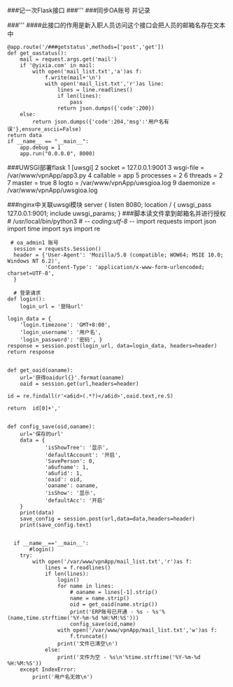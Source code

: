 ###记一次Flask接口
###'''
###同步OA账号 并记录
	
###'''
####此接口的作用是新入职人员访问这个接口会把人员的邮箱名存在文本中

	@app.route('/###getstatus',methods=['post','get'])
	def get_oastatus():
	    mail = request.args.get('mail')
	    if '@yixia.com' in mail:
	        with open('mail_list.txt','a')as f:
	            f.write(mail+'\n')
	            with open('mail_list.txt','r')as line:
	                lines = line.readlines()
	                if len(lines):
	                    pass
	                return json.dumps({'code':200})
	    else:
	        return json.dumps({'code':204,'msg':'用户名有误'},ensure_ascii=False)
	return data
	if __name__ == "__main__":
	    app.debug = 1
	    app.run("0.0.0.0", 8000)

###UWSGI部署flask
	  1 [uwsgi]
	  2 socket = 127.0.0.1:9001
	  3 wsgi-file = /var/www/vpnApp/app3.py
	  4 callable = app
	  5 processes = 2
	  6 threads = 2
	  7 master = true
	  8 logto = /var/www/vpnApp/uwsgioa.log
	  9 daemonize = /var/www/vpnApp/uwsgioa.log
	  
###nginx中关联uwsgi模块
	 server {
         listen      8080;
         location / {
             uwsgi_pass 127.0.0.1:9001;
             include uwsgi_params;
         }
###脚本读文件拿到邮箱名并进行授权
	# /usr/local/bin/python3
	 # -*- coding:utf-8 -*-
	 import requests
	 import json
	 import time
	 import sys
	 import re
	 
	 # oa_admin1 账号
	  session = requests.Session()
	  header = {'User-Agent': 'Mozilla/5.0 (compatible; WOW64; MSIE 10.0; Windows NT 6.2)',
	            'Content-Type': 'application/x-www-form-urlencoded; charset=UTF-8',
	  }
	  
	  # 登录请求
	def login():
	    login_url = '登陆url'

    login_data = {
        'login.timezone': 'GMT+8:00',
        'login_username': '用户名',
        'login_password': '密码', }
    response = session.post(login_url, data=login_data, headers=header)
    return response


	def get_oaid(oaname):
	    url='获得oaidurl{}'.format(oaname)
	    oaid = session.get(url,headers=header)

    id = re.findall(r'<a6id>(.*?)</a6id>',oaid.text,re.S)

    return  id[0]+','


	def config_save(oid,oaname):
	    url='保存的url'
	    data = {
	            'isShowTree': '显示',
	            'defaultAccount': '开启',
	            'SavePerson': 0,
	            'a6ufname': 1,
	            'a6ufid': 1,
	            'oaid': oid,
	            'oaname': oaname,
	            'isShow': '显示',
	            'defaultAcc': '开启'
	    }
	    print(data)
	    save_config = session.post(url,data=data,headers=header)
	    print(save_config.text)
	  
	  
	  if __name__=='__main__':
	       #login()
	    try:
	        with open('/var/www/vpnApp/mail_list.txt','r')as f:
	            lines = f.readlines()
	            if len(lines):
	                login()
	                for name in lines:
	                    # oaname = lines[-1].strip()
	                    name = name.strip()
	                    oid = get_oaid(name.strip())
	                    print('ERP账号已开通 - %s - %s'%(name,time.strftime('%Y-%m-%d %H:%M:%S')))
	                    config_save(oid,name)
	                with open('/var/www/vpnApp/mail_list.txt','w')as f:
	                    f.truncate()
	                print('文件已清空\n')
	            else:
	                print('文件为空 - %s\n'%time.strftime('%Y-%m-%d %H:%M:%S'))
	    except IndexError:
	        print('用户名无效\n')       

	  
	  
	  
	  
	  
	  
	  
	  
	  
	  
	  
	  
	  
	  
	  
	  
	  
	  
	  
	  
	  
	  
	  
	  
	  
	  